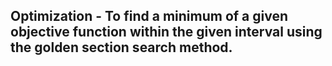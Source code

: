 ## Optimization - To find a minimum of a given objective function within the given interval using the golden section search method.